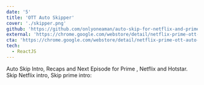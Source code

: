 ```yaml
---
date: '5'
title: 'OTT Auto Skipper'
cover: './skipper.png'
github: 'https://github.com/onlyoneaman/auto-skip-for-netflix-and-prime'
external: 'https://chrome.google.com/webstore/detail/netflix-prime-ott-auto-sk/dempbimengdgfdahpccphckokknnappl'
cta: 'https://chrome.google.com/webstore/detail/netflix-prime-ott-auto-sk/dempbimengdgfdahpccphckokknnappl'
tech:
  - ReactJS
---
```


Auto Skip Intro, Recaps and Next Episode for Prime , Netflix and Hotstar.
Skip Netflix intro, Skip prime intro:
